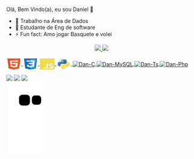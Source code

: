 Olá, Bem Vindo(a), eu sou Daniel 👋

- 🔭 Trabalho na Área de Dados
- 🌱 Estudante de Eng de software
- ⚡ Fun fact: Amo jogar Basquete e volei

<div align="center">
  <a href="https://github.com/Hie3l">
  <img height="170em" src="https://github-readme-stats.vercel.app/api?username=Hie3l&show_icons=true&theme=dracula&include_all_commits=true&count_private=true"/>
  <img height="140em" src="https://github-readme-stats.vercel.app/api/top-langs/?username=Hie3l&layout=compact&langs_count=7&theme=dracula"/>
</div>
<div style="display: inline_block"><br>
  <img align="center" alt="Dan-HTML" height="30" width="40" src="https://raw.githubusercontent.com/devicons/devicon/master/icons/html5/html5-original.svg">
  <img align="center" alt="Dan-CSS" height="30" width="40" src="https://raw.githubusercontent.com/devicons/devicon/master/icons/css3/css3-original.svg">
  <img align="center" alt="Dan-Js" height="30" width="40" src="https://raw.githubusercontent.com/devicons/devicon/master/icons/javascript/javascript-plain.svg">
  <img align="center" alt="Dan-Python" height="30" width="40" src="https://raw.githubusercontent.com/devicons/devicon/master/icons/python/python-original.svg">
  <img align="center" alt="Dan-C" height="30" width="40" src="https://cdn.jsdelivr.net/gh/devicons/devicon/icons/c/c-original.svg">
  <img align="center" alt="Dan-MySQL" height="30" width="40" src="https://cdn.jsdelivr.net/gh/devicons/devicon/icons/mysql/mysql-original-wordmark.svg">
  <img align="center" alt="Dan-Ts" height="30" width="40" src="https://cdn.jsdelivr.net/gh/devicons/devicon/icons/arduino/arduino-original-wordmark.svg">
  <img align="center" alt="Dan-Php" height="30" width="40" src="https://cdn.jsdelivr.net/gh/devicons/devicon/icons/php/php-plain.svg">
  </div>
  
  <div> 
  
  <a href="https://instagram.com/hieel_sousa" target="_blank"><img src="https://img.shields.io/badge/-Instagram-%23E4405F?style=for-the-badge&logo=instagram&logoColor=white" target="_blank"></a>
  <a href = "mailto:contatodanieledvanio1@gmail.com"><img src="https://img.shields.io/badge/-Gmail-%23333?style=for-the-badge&logo=gmail&logoColor=white" target="_blank"></a>
  <a href="https://www.linkedin.com/in/daniel-edvanio-2b1912184/" target="_blank"><img src="https://img.shields.io/badge/-LinkedIn-%230077B5?style=for-the-badge&logo=linkedin&logoColor=white" target="_blank"></a> 
 <br>
  ![Snake animation](https://github.com/Hie3l/Hie3l/blob/output/github-contribution-grid-snake.svg)
 
</div>
